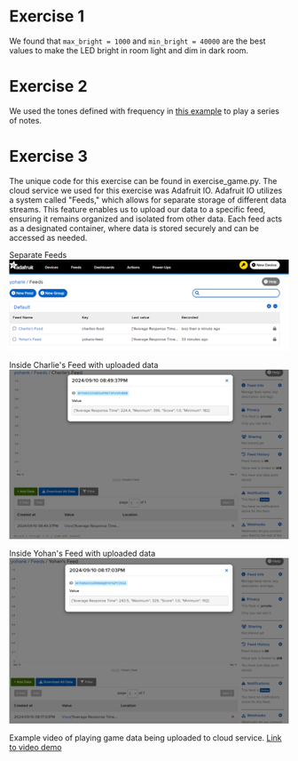 # Exercise 1

We found that `max_bright = 1000` and `min_bright = 40000` are the best values to make the LED bright in room light and dim in dark room.

# Exercise 2

We used the tones defined with frequency in [this example](https://www.coderdojotc.org/micropython/sound/04-play-scale/) to play a series of notes.

# Exercise 3
The unique code for this exercise can be found in exercise_game.py. The cloud service we used for this exercise was Adafruit IO. Adafruit IO utilizes a system called "Feeds," which allows for separate storage of different data streams. This feature enables us to upload our data to a specific feed, ensuring it remains organized and isolated from other data. Each feed acts as a designated container, where data is stored securely and can be accessed as needed.

Separate Feeds 
![Alt Text](images/Feeds.png)

Inside Charlie's Feed with uploaded data
![Alt Text](images/CharlieFeed.png)

Inside Yohan's Feed with uploaded data
![Alt Text](images/YohanFeed.png)

Example video of playing game data being uploaded to cloud service.
[Link to video demo](https://drive.google.com/file/d/1Yi1b2lI4P7oA4yJ0utTMpUPwO0tOG5xd/view?usp=sharing)
